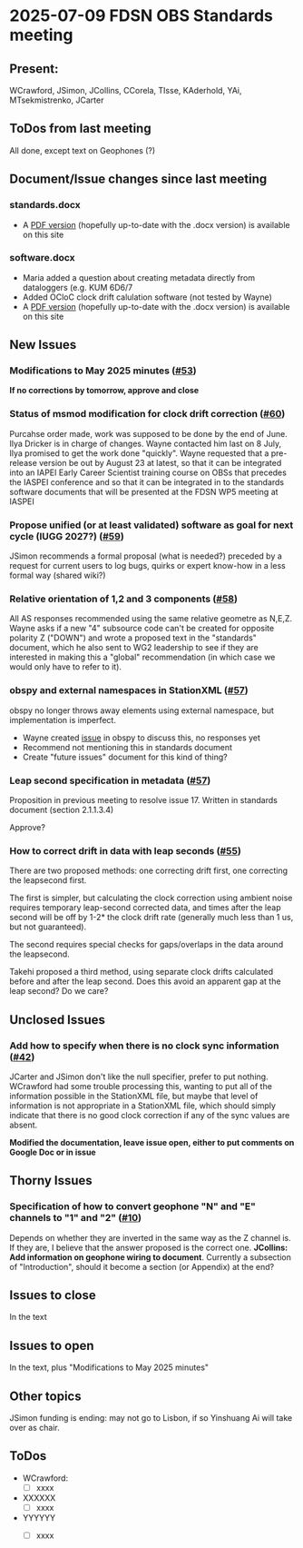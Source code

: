 # 2025-07-09 FDSN OBS Standards meeting

## Present: 
WCrawford, JSimon, JCollins, CCorela, TIsse, KAderhold, YAi, MTsekmistrenko, JCarter

##  ToDos from last meeting

All done, except text on Geophones (?)

## Document/Issue changes since last meeting

### standards.docx

- A [PDF version](https://github.com/FDSN/OBS-standards/blob/main/standards.pdf) (hopefully up-to-date with the .docx version) is available on this site

### software.docx

- Maria added a question about creating metadata directly from dataloggers (e.g. KUM 6D6/7 
- Added OCloC clock drift calulation software (not tested by Wayne)
- A [PDF version](https://github.com/FDSN/OBS-standards/blob/main/software.pdf) (hopefully up-to-date with the .docx version) is available on this site

## New Issues

### Modifications to May 2025 minutes ([#53](https://github.com/FDSN/OBS-standards/issues/53))

**If no corrections by tomorrow, approve and close**

### Status of msmod modification for clock drift correction ([#60](https://github.com/FDSN/OBS-standards/issues/60))
Purcahse order made, work was supposed to be done by the end of June.  Ilya Dricker is in charge of changes.  Wayne contacted him last on 8 July,
Ilya promised to get the work done "quickly".  Wayne requested that a pre-release version be out by August 23 at latest, so that it can be integrated
into an IAPEI Early Career Scientist training course on OBSs that precedes the IASPEI conference and so that it can be integrated in to the standards
software documents that will be presented at the FDSN WP5 meeting at IASPEI

### Propose unified (or at least validated) software as goal for next cycle (IUGG 2027?) ([#59](https://github.com/FDSN/OBS-standards/issues/59))
JSimon recommends a formal proposal (what is needed?) preceded by a request for current users to log bugs, quirks or expert know-how in a less formal
way (shared wiki?)

### Relative orientation of 1,2 and 3 components ([#58](https://github.com/FDSN/OBS-standards/issues/58))
All AS responses recommended using the same relative geometre as N,E,Z.  Wayne asks if a new "4" subsource code
can't be created for opposite polarity Z ("DOWN") and wrote a proposed text in the "standards" document, which he also sent
to WG2 leadership to see if they are interested in making this a "global" recommendation (in which case we would
only have to refer to it).

### obspy and external namespaces in StationXML ([#57](https://github.com/FDSN/OBS-standards/issues/57))
obspy no longer throws away elements using external namespace, but implementation is imperfect.
- Wayne created [issue](https://github.com/obspy/obspy/issues/3574) in obspy to discuss this, no responses yet
- Recommend not mentioning this in standards document
- Create "future issues" document for this kind of thing?

### Leap second specification in metadata ([#57](https://github.com/FDSN/OBS-standards/issues/57))
Proposition in previous meeting to resolve issue 17.  Written in standards document (section 2.1.1.3.4)

Approve?

### How to correct drift in data with leap seconds ([#55](https://github.com/FDSN/OBS-standards/issues/55))
There are two proposed methods: one correcting drift first, one correcting the leapsecond first.

The first is  simpler, but calculating the clock correction using ambient noise requires temporary leap-second corrected data,
and times after the leap second will be off by 1-2* the clock drift rate (generally much less than 1 us, but not guaranteed).

The second requires special checks for gaps/overlaps in the data around the leapsecond.

Takehi proposed a third method, using separate clock drifts calculated before and after the leap second.  Does this avoid an apparent gap at the leap
second?  Do we care?


## Unclosed Issues

### Add how to specify when there is no clock sync information ([#42](https://github.com/FDSN/OBS-standards/issues/42))

JCarter and JSimon don't like the null specifier, prefer to put nothing.
WCrawford had some trouble processing this, wanting to put all of the information possible in the 
StationXML file, but maybe that level of information is not appropriate in a StationXML file, which
should simply indicate that there is no good clock correction if any of the sync values are absent.

**Modified the documentation, leave issue open, either to put comments on Google Doc or in issue**

## Thorny Issues

### Specification of how to convert geophone "N" and "E" channels to "1" and "2" ([#10](https://github.com/FDSN/OBS-standards/issues/10))

Depends on whether they are inverted in the same way as the Z channel is.  If they are, I believe that the answer proposed is the correct one.
**JCollins: Add information on geophone wiring to document**.  Currently a subsection of "Introduction", should it become a section (or Appendix) at the end?

## Issues to close

In the text

## Issues to open

In the text, plus "Modifications to May 2025 minutes"

## Other topics

JSimon funding is ending: may not go to Lisbon, if so Yinshuang Ai will take over as chair.

## ToDos

- WCrawford:
    - [ ] xxxx
- XXXXXX
    - [ ] xxxx
- YYYYYY
    - [ ] xxxx


